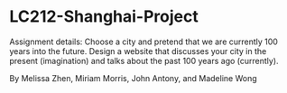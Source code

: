 # LC212-Shanghai-Project
Assignment details: Choose a city and pretend that we are currently 100 years into the future. Design a website that discusses your city in the present (imagination) and talks about the past 100 years ago (currently).

By Melissa Zhen, Miriam Morris, John Antony, and Madeline Wong
